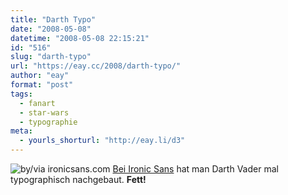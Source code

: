 ```yaml
---
title: "Darth Typo"
date: "2008-05-08"
datetime: "2008-05-08 22:15:21"
id: "516"
slug: "darth-typo"
url: "https://eay.cc/2008/darth-typo/"
author: "eay"
format: "post"
tags:
  - fanart
  - star-wars
  - typographie
meta:
  - yourls_shorturl: "http://eay.li/d3"
---
```


![](/uploads/2008/vaderfont.gif "by/via ironicsans.com") [Bei Ironic Sans](http://www.ironicsans.com/2008/05/how_bold_can_darth_vader_be.html) hat man Darth Vader mal typographisch nachgebaut. **Fett!**
